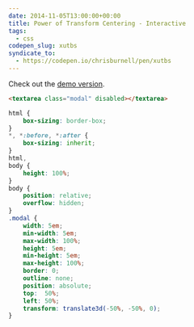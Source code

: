 ```yaml
---
date: 2014-11-05T13:00:00+00:00
title: Power of Transform Centering - Interactive
tags:
  - css
codepen_slug: xutbs
syndicate_to:
  - https://codepen.io/chrisburnell/pen/xutbs
---
```


<c-codepen slug="{{ codepen_slug }}" height="500px"></c-codepen>

Check out the [demo version](/code/transform-centering/).

```html
<textarea class="modal" disabled></textarea>
```

```scss
html {
	box-sizing: border-box;
}
*, *:before, *:after {
	box-sizing: inherit;
}
html,
body {
	height: 100%;
}
body {
	position: relative;
	overflow: hidden;
}
.modal {
	width: 5em;
	min-width: 5em;
	max-width: 100%;
	height: 5em;
	min-height: 5em;
	max-height: 100%;
	border: 0;
	outline: none;
	position: absolute;
	top:  50%;
	left: 50%;
	transform: translate3d(-50%, -50%, 0);
}

```
